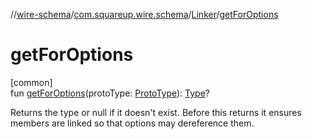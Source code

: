 //[wire-schema](../../../index.md)/[com.squareup.wire.schema](../index.md)/[Linker](index.md)/[getForOptions](get-for-options.md)

# getForOptions

[common]\
fun [getForOptions](get-for-options.md)(protoType: [ProtoType](../-proto-type/index.md)): [Type](../-type/index.md)?

Returns the type or null if it doesn't exist. Before this returns it ensures members are linked so that options may dereference them.
